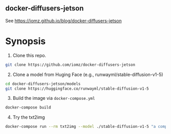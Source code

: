 docker-diffusers-jetson
---

See https://iomz.github.io/blog/docker-diffusers-jetson

# Synopsis

1. Clone this repo.
```sh
git clone https://github.com/iomz/docker-diffusers-jetson
```

2. Clone a model from Huging Face (e.g., runwayml/stable-diffusion-v1-5)
```sh
cd docker-diffusers-jetson/models
git clone https://huggingface.co/runwayml/stable-diffusion-v1-5
```

3. Build the image via `docker-compose.yml`
```sh
docker-compose build
```

4. Try the txt2img
```sh
docker-compose run --rm txt2img --model ./stable-diffusion-v1-5 "a computer science phd student is studying stable diffusion"
```

